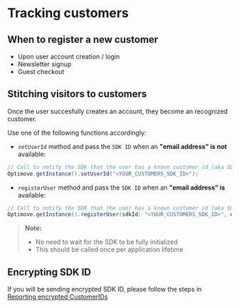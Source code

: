 # Tracking customers

## When to register a new customer
- Upon user account creation / login
- Newsletter signup
- Guest checkout

## Stitching visitors to customers
Once the user succesfully creates an account, they become an recognized customer. 

Use one of the following functions accordingly:

- `setUserId` method and pass the `SDK ID` when an **"email address" is not** available:
```java
// Call to notify the SDK that the user has a known customer id (aka SDK ID)
Optimove.getInstance().setUserId("<YOUR_CUSTOMERS_SDK_ID>");
```

- `registerUser` method and pass the `SDK ID` when an **"email address" is** available:
```java
// Call to notify the SDK that the user has a known customer id (aka SDK ID)
Optimove.getInstance().registerUser(sdkId: "<YOUR_CUSTOMERS_SDK_ID>", email: "<YOUR_CUSTOMERS_EMAIL_ADDRESS>");
```

> **Note:** 
> - No need to wait for the SDK to be fully initialized
> - This should be called once per application lifetime

## Encrypting SDK ID
If you will be sending encrypted SDK ID, please follow the steps in [Reporting encrypted CustomerIDs](https://github.com/optimove-tech/Reporting-Encrypted-CustomerID)

